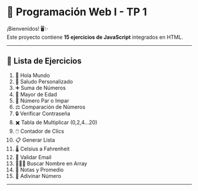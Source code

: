# 🎯 Programación Web I - TP 1

¡Bienvenidos! 🖥️✨  
Este proyecto contiene **15 ejercicios de JavaScript** integrados en HTML.

---

## 📝 Lista de Ejercicios

1. 👋 Hola Mundo  
2. 🧑 Saludo Personalizado  
3. ➕ Suma de Números  
4. 🎂 Mayor de Edad  
5. 🔢 Número Par o Impar  
6. ⚖️ Comparación de Números  
7. 🔒 Verificar Contraseña  
8. ✖️ Tabla de Multiplicar (0,2,4...20)  
9. 🖱️ Contador de Clics  
10. 📋 Generar Lista  
11. 🌡️ Celsius a Fahrenheit  
12. 📧 Validar Email  
13. 🧑‍🤝‍🧑 Buscar Nombre en Array  
14. 📝 Notas y Promedio  
15. 🎲 Adivinar Número

---
